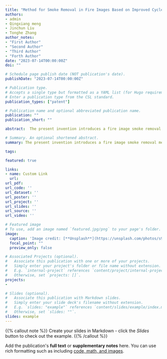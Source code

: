 ```yaml
---
title: "Method for Smoke Removal in Fire Images Based on Improved Cycle-Dehaze Neural Network"
authors:
- admin
- Qingxiang meng
- Jinchun Liu
- Tonghe Zhang
author_notes:
- "First Author"
- "Second Author"
- "Third Author"
- "Forth Author"
date: "2023-07-14T00:00:00Z"
doi: ""

# Schedule page publish date (NOT publication's date).
publishDate: "2023-07-14T00:00:00Z"

# Publication type.
# Accepts a single type but formatted as a YAML list (for Hugo requirements).
# Enter a publication type from the CSL standard.
publication_types: ["patent"]

# Publication name and optional abbreviated publication name.
publication: ""
publication_short: ""

abstract:  The present invention introduces a fire image smoke removal method based on an enhanced Cycle-Dehaze neural network. It utilizes two luminance conversion functions to create a virtual exposure image for overexposed and underexposed pixel values in the input image. A multi-exposure image fusion is then performed using high- and low-frequency information, effectively addressing issues in fire background imaging, such as uneven illumination and ghosting. Additionally, the invention improves the traditional Cycle-Dehaze neural network by incorporating a dynamic dense residual block for smoke feature enhancement and introducing the CBAM attention mechanism, which boosts classification accuracy between relevant and irrelevant domains. To further tackle color distortion and texture blurring in current neural network-based smoke removal, a color loss function is added to the original loss function. This enhances color recognition in the SF-Cycle-Dehaze generator and discriminator, significantly improving the performance of mainstream de-smoking image reconstruction models.

# Summary. An optional shortened abstract.
summary: The present invention introduces a fire image smoke removal method based on an enhanced Cycle-Dehaze neural network.

tags:

featured: true

links:
- name: Custom Link
  url: 
url_pdf: 
url_code: ''
url_dataset: ''
url_poster: ''
url_project: ''
url_slides: ''
url_source: ''
url_video: ''

# Featured image
# To use, add an image named `featured.jpg/png` to your page's folder. 
image:
  caption: 'Image credit: [**Unsplash**](https://unsplash.com/photos/s9CC2SKySJM)'
  focal_point: ""
  preview_only: false

# Associated Projects (optional).
#   Associate this publication with one or more of your projects.
#   Simply enter your project's folder or file name without extension.
#   E.g. `internal-project` references `content/project/internal-project/index.md`.
#   Otherwise, set `projects: []`.
projects:
- 

# Slides (optional).
#   Associate this publication with Markdown slides.
#   Simply enter your slide deck's filename without extension.
#   E.g. `slides: "example"` references `content/slides/example/index.md`.
#   Otherwise, set `slides: ""`.
slides: example
---
```


{{% callout note %}}
Create your slides in Markdown - click the *Slides* button to check out the example.
{{% /callout %}}

Add the publication's **full text** or **supplementary notes** here. You can use rich formatting such as including [code, math, and images](https://docs.hugoblox.com/content/writing-markdown-latex/).
